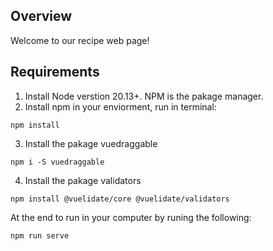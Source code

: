 ## Overview
Welcome to our recipe web page!

## Requirements
1. Install Node verstion 20.13+. NPM is the pakage manager.
2. Install npm in your enviorment, run in terminal:
 ```
 npm install
 ```
3. Install the pakage vuedraggable
```
npm i -S vuedraggable
```
4. Install the pakage validators
```
npm install @vuelidate/core @vuelidate/validators
```
At the end to run in your computer by runing the following:
 ```
 npm run serve
 ```
